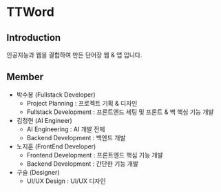 # TTWord

## Introduction
인공지능과 웹을 결합하여 만든 단어장 웹 & 앱 입니다.

## Member
- 박수봉 (Fullstack Developer)
  - Project Planning : 프로젝트 기획 & 디자인
  - Fullstack Development : 프론트엔드 세팅 및 프론트 & 백 핵심 기능 개발
- 김정현 (AI Engineer)
  - AI Engineering : AI 개발 전체
  - Backend Development : 백엔드  개발
- 노지훈 (FrontEnd Developer)
  - Frontend Development : 프론트엔드 핵심 기능 개발
  - Backend Development : 간단한 기능 개발
- 구슬 (Designer)
  - UI/UX Design : UI/UX 디자인
